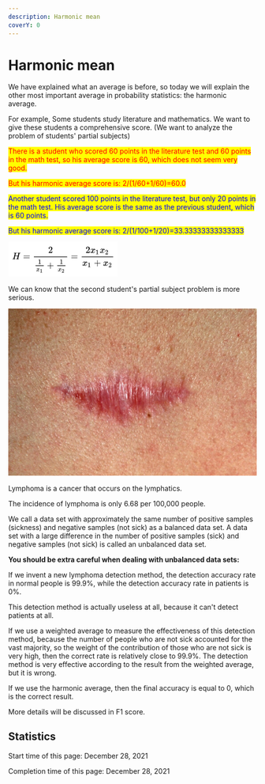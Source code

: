 ```yaml
---
description: Harmonic mean
coverY: 0
---
```


# Harmonic mean

We have explained what an average is before, so today we will explain the other most important average in probability statistics: the harmonic average.

For example, Some students study literature and mathematics. We want to give these students a comprehensive score. (We want to analyze the problem of students' partial subjects)

<mark style="color:red;">There is a student who scored 60 points in the literature test and 60 points in the math test, so his average score is 60, which does not seem very good.</mark>

<mark style="color:red;">But his harmonic average score is: 2/(1/60+1/60)=60.0</mark>

<mark style="color:blue;">Another student scored 100 points in the literature test, but only 20 points in the math test. His average score is the same as the previous student, which is 60 points.</mark>

<mark style="color:blue;">But his harmonic average score is: 2/(1/100+1/20)=33.33333333333333</mark>

![binary harmonic mean definition](<../.gitbook/assets/image (19) (1) (1) (1).png>)

We can know that the second student's partial subject problem is more serious.



![Lymphoma](<../.gitbook/assets/image (6) (1).png>)

Lymphoma is a cancer that occurs on the lymphatics.

The incidence of lymphoma is only 6.68 per 100,000 people.

We call a data set with approximately the same number of positive samples (sickness) and negative samples (not sick) as a balanced data set. A data set with a large difference in the number of positive samples (sick) and negative samples (not sick) is called an unbalanced data set.

**You should be extra careful when dealing with unbalanced data sets:**

If we invent a new lymphoma detection method, the detection accuracy rate in normal people is 99.9%, while the detection accuracy rate in patients is 0%.

This detection method is actually useless at all, because it can't detect patients at all.

If we use a weighted average to measure the effectiveness of this detection method, because the number of people who are not sick accounted for the vast majority, so the weight of the contribution of those who are not sick is very high, then the correct rate is relatively close to 99.9%. The detection method is very effective according to the result from the weighted average, but it is wrong.

If we use the harmonic average, then the final accuracy is equal to 0, which is the correct result.

More details will be discussed in F1 score.

## Statistics

Start time of this page: December 28, 2021

Completion time of this page: December 28, 2021
